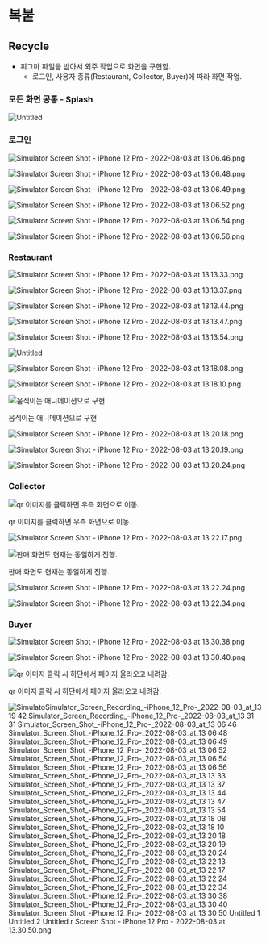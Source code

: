 # 복붙

## Recycle

- 피그마 파일을 받아서 외주 작업으로 화면을 구현함.
    - 로그인, 사용자 종류(Restaurant, Collector, Buyer)에 따라 화면 작업.

### 모든 화면 공통 - Splash

![Untitled](%E1%84%87%E1%85%A9%E1%86%A8%E1%84%87%E1%85%AE%E1%87%80%2079ddbd075c5549089c17f4e9ea4dc169/Untitled.png)

### 로그인

![Simulator Screen Shot - iPhone 12 Pro - 2022-08-03 at 13.06.46.png](%E1%84%87%E1%85%A9%E1%86%A8%E1%84%87%E1%85%AE%E1%87%80%2079ddbd075c5549089c17f4e9ea4dc169/Simulator_Screen_Shot_-_iPhone_12_Pro_-_2022-08-03_at_13.06.46.png)

![Simulator Screen Shot - iPhone 12 Pro - 2022-08-03 at 13.06.48.png](%E1%84%87%E1%85%A9%E1%86%A8%E1%84%87%E1%85%AE%E1%87%80%2079ddbd075c5549089c17f4e9ea4dc169/Simulator_Screen_Shot_-_iPhone_12_Pro_-_2022-08-03_at_13.06.48.png)

![Simulator Screen Shot - iPhone 12 Pro - 2022-08-03 at 13.06.49.png](%E1%84%87%E1%85%A9%E1%86%A8%E1%84%87%E1%85%AE%E1%87%80%2079ddbd075c5549089c17f4e9ea4dc169/Simulator_Screen_Shot_-_iPhone_12_Pro_-_2022-08-03_at_13.06.49.png)

![Simulator Screen Shot - iPhone 12 Pro - 2022-08-03 at 13.06.52.png](%E1%84%87%E1%85%A9%E1%86%A8%E1%84%87%E1%85%AE%E1%87%80%2079ddbd075c5549089c17f4e9ea4dc169/Simulator_Screen_Shot_-_iPhone_12_Pro_-_2022-08-03_at_13.06.52.png)

![Simulator Screen Shot - iPhone 12 Pro - 2022-08-03 at 13.06.54.png](%E1%84%87%E1%85%A9%E1%86%A8%E1%84%87%E1%85%AE%E1%87%80%2079ddbd075c5549089c17f4e9ea4dc169/Simulator_Screen_Shot_-_iPhone_12_Pro_-_2022-08-03_at_13.06.54.png)

![Simulator Screen Shot - iPhone 12 Pro - 2022-08-03 at 13.06.56.png](%E1%84%87%E1%85%A9%E1%86%A8%E1%84%87%E1%85%AE%E1%87%80%2079ddbd075c5549089c17f4e9ea4dc169/Simulator_Screen_Shot_-_iPhone_12_Pro_-_2022-08-03_at_13.06.56.png)

### Restaurant

![Simulator Screen Shot - iPhone 12 Pro - 2022-08-03 at 13.13.33.png](%E1%84%87%E1%85%A9%E1%86%A8%E1%84%87%E1%85%AE%E1%87%80%2079ddbd075c5549089c17f4e9ea4dc169/Simulator_Screen_Shot_-_iPhone_12_Pro_-_2022-08-03_at_13.13.33.png)

![Simulator Screen Shot - iPhone 12 Pro - 2022-08-03 at 13.13.37.png](%E1%84%87%E1%85%A9%E1%86%A8%E1%84%87%E1%85%AE%E1%87%80%2079ddbd075c5549089c17f4e9ea4dc169/Simulator_Screen_Shot_-_iPhone_12_Pro_-_2022-08-03_at_13.13.37.png)

![Simulator Screen Shot - iPhone 12 Pro - 2022-08-03 at 13.13.44.png](%E1%84%87%E1%85%A9%E1%86%A8%E1%84%87%E1%85%AE%E1%87%80%2079ddbd075c5549089c17f4e9ea4dc169/Simulator_Screen_Shot_-_iPhone_12_Pro_-_2022-08-03_at_13.13.44.png)

![Simulator Screen Shot - iPhone 12 Pro - 2022-08-03 at 13.13.47.png](%E1%84%87%E1%85%A9%E1%86%A8%E1%84%87%E1%85%AE%E1%87%80%2079ddbd075c5549089c17f4e9ea4dc169/Simulator_Screen_Shot_-_iPhone_12_Pro_-_2022-08-03_at_13.13.47.png)

![Simulator Screen Shot - iPhone 12 Pro - 2022-08-03 at 13.13.54.png](%E1%84%87%E1%85%A9%E1%86%A8%E1%84%87%E1%85%AE%E1%87%80%2079ddbd075c5549089c17f4e9ea4dc169/Simulator_Screen_Shot_-_iPhone_12_Pro_-_2022-08-03_at_13.13.54.png)

![Untitled](%E1%84%87%E1%85%A9%E1%86%A8%E1%84%87%E1%85%AE%E1%87%80%2079ddbd075c5549089c17f4e9ea4dc169/Untitled%201.png)

![Simulator Screen Shot - iPhone 12 Pro - 2022-08-03 at 13.18.08.png](%E1%84%87%E1%85%A9%E1%86%A8%E1%84%87%E1%85%AE%E1%87%80%2079ddbd075c5549089c17f4e9ea4dc169/Simulator_Screen_Shot_-_iPhone_12_Pro_-_2022-08-03_at_13.18.08.png)

![Simulator Screen Shot - iPhone 12 Pro - 2022-08-03 at 13.18.10.png](%E1%84%87%E1%85%A9%E1%86%A8%E1%84%87%E1%85%AE%E1%87%80%2079ddbd075c5549089c17f4e9ea4dc169/Simulator_Screen_Shot_-_iPhone_12_Pro_-_2022-08-03_at_13.18.10.png)

![움직이는 애니메이션으로 구현](%E1%84%87%E1%85%A9%E1%86%A8%E1%84%87%E1%85%AE%E1%87%80%2079ddbd075c5549089c17f4e9ea4dc169/Simulator_Screen_Recording_-_iPhone_12_Pro_-_2022-08-03_at_13.19.42.gif)

움직이는 애니메이션으로 구현

![Simulator Screen Shot - iPhone 12 Pro - 2022-08-03 at 13.20.18.png](%E1%84%87%E1%85%A9%E1%86%A8%E1%84%87%E1%85%AE%E1%87%80%2079ddbd075c5549089c17f4e9ea4dc169/Simulator_Screen_Shot_-_iPhone_12_Pro_-_2022-08-03_at_13.20.18.png)

![Simulator Screen Shot - iPhone 12 Pro - 2022-08-03 at 13.20.19.png](%E1%84%87%E1%85%A9%E1%86%A8%E1%84%87%E1%85%AE%E1%87%80%2079ddbd075c5549089c17f4e9ea4dc169/Simulator_Screen_Shot_-_iPhone_12_Pro_-_2022-08-03_at_13.20.19.png)

![Simulator Screen Shot - iPhone 12 Pro - 2022-08-03 at 13.20.24.png](%E1%84%87%E1%85%A9%E1%86%A8%E1%84%87%E1%85%AE%E1%87%80%2079ddbd075c5549089c17f4e9ea4dc169/Simulator_Screen_Shot_-_iPhone_12_Pro_-_2022-08-03_at_13.20.24.png)

### Collector

![qr 이미지를 클릭하면 우측 화면으로 이동.](%E1%84%87%E1%85%A9%E1%86%A8%E1%84%87%E1%85%AE%E1%87%80%2079ddbd075c5549089c17f4e9ea4dc169/Simulator_Screen_Shot_-_iPhone_12_Pro_-_2022-08-03_at_13.22.13.png)

qr 이미지를 클릭하면 우측 화면으로 이동.

![Simulator Screen Shot - iPhone 12 Pro - 2022-08-03 at 13.22.17.png](%E1%84%87%E1%85%A9%E1%86%A8%E1%84%87%E1%85%AE%E1%87%80%2079ddbd075c5549089c17f4e9ea4dc169/Simulator_Screen_Shot_-_iPhone_12_Pro_-_2022-08-03_at_13.22.17.png)

![판매 화면도 현재는 동일하게 진행.](%E1%84%87%E1%85%A9%E1%86%A8%E1%84%87%E1%85%AE%E1%87%80%2079ddbd075c5549089c17f4e9ea4dc169/Untitled%202.png)

판매 화면도 현재는 동일하게 진행.

![Simulator Screen Shot - iPhone 12 Pro - 2022-08-03 at 13.22.24.png](%E1%84%87%E1%85%A9%E1%86%A8%E1%84%87%E1%85%AE%E1%87%80%2079ddbd075c5549089c17f4e9ea4dc169/Simulator_Screen_Shot_-_iPhone_12_Pro_-_2022-08-03_at_13.22.24.png)

![Simulator Screen Shot - iPhone 12 Pro - 2022-08-03 at 13.22.34.png](%E1%84%87%E1%85%A9%E1%86%A8%E1%84%87%E1%85%AE%E1%87%80%2079ddbd075c5549089c17f4e9ea4dc169/Simulator_Screen_Shot_-_iPhone_12_Pro_-_2022-08-03_at_13.22.34.png)

### Buyer

![Simulator Screen Shot - iPhone 12 Pro - 2022-08-03 at 13.30.38.png](%E1%84%87%E1%85%A9%E1%86%A8%E1%84%87%E1%85%AE%E1%87%80%2079ddbd075c5549089c17f4e9ea4dc169/Simulator_Screen_Shot_-_iPhone_12_Pro_-_2022-08-03_at_13.30.38.png)

![Simulator Screen Shot - iPhone 12 Pro - 2022-08-03 at 13.30.40.png](%E1%84%87%E1%85%A9%E1%86%A8%E1%84%87%E1%85%AE%E1%87%80%2079ddbd075c5549089c17f4e9ea4dc169/Simulator_Screen_Shot_-_iPhone_12_Pro_-_2022-08-03_at_13.30.40.png)

![qr 이미지 클릭 시 하단에서 페이지 올라오고 내려감.](%E1%84%87%E1%85%A9%E1%86%A8%E1%84%87%E1%85%AE%E1%87%80%2079ddbd075c5549089c17f4e9ea4dc169/Simulator_Screen_Recording_-_iPhone_12_Pro_-_2022-08-03_at_13.31.31.gif)

qr 이미지 클릭 시 하단에서 페이지 올라오고 내려감.

![Simulato![Simulator_Screen_Recording_-_iPhone_12_Pro_-_2022-08-03_at_13 19 42](https://user-images.githubusercontent.com/58136348/182541918-9e1022a7-62ac-475b-b2ae-b64fcfc4133e.gif)
![Simulator_Screen_Recording_-_iPhone_12_Pro_-_2022-08-03_at_13 31 31](https://user-images.githubusercontent.com/58136348/182541936-9076cca0-8225-4cb2-b9aa-69f2a0c37328.gif)
![Simulator_Screen_Shot_-_iPhone_12_Pro_-_2022-08-03_at_13 06 46](https://user-images.githubusercontent.com/58136348/182541946-d5659ad3-7589-49fa-b306-f6821eb06f24.png)
![Simulator_Screen_Shot_-_iPhone_12_Pro_-_2022-08-03_at_13 06 48](https://user-images.githubusercontent.com/58136348/182541949-b4a6ac9c-feff-4f30-a51d-f36fc0086837.png)
![Simulator_Screen_Shot_-_iPhone_12_Pro_-_2022-08-03_at_13 06 49](https://user-images.githubusercontent.com/58136348/182541955-3b3b89ed-cd7d-403a-853c-3ae9d52d6c54.png)
![Simulator_Screen_Shot_-_iPhone_12_Pro_-_2022-08-03_at_13 06 52](https://user-images.githubusercontent.com/58136348/182541959-aed2867f-2ec7-4638-b8db-2b3220bf6895.png)
![Simulator_Screen_Shot_-_iPhone_12_Pro_-_2022-08-03_at_13 06 54](https://user-images.githubusercontent.com/58136348/182541963-80218af9-388a-439a-9a3a-82f8b6f813ee.png)
![Simulator_Screen_Shot_-_iPhone_12_Pro_-_2022-08-03_at_13 06 56](https://user-images.githubusercontent.com/58136348/182541965-2428b8e4-7e7f-47f2-902c-8b6adf866cb0.png)
![Simulator_Screen_Shot_-_iPhone_12_Pro_-_2022-08-03_at_13 13 33](https://user-images.githubusercontent.com/58136348/182541967-98209156-6140-49ef-bbb7-28b78ef69f72.png)
![Simulator_Screen_Shot_-_iPhone_12_Pro_-_2022-08-03_at_13 13 37](https://user-images.githubusercontent.com/58136348/182541971-e1b4d7cb-0b09-4081-8f7a-14267240cc0b.png)
![Simulator_Screen_Shot_-_iPhone_12_Pro_-_2022-08-03_at_13 13 44](https://user-images.githubusercontent.com/58136348/182541976-4a52ddd9-3b2d-4bb3-bcf8-300318d92b0b.png)
![Simulator_Screen_Shot_-_iPhone_12_Pro_-_2022-08-03_at_13 13 47](https://user-images.githubusercontent.com/58136348/182541981-f5ead705-5b4f-40f2-bf22-1f6db53fa463.png)
![Simulator_Screen_Shot_-_iPhone_12_Pro_-_2022-08-03_at_13 13 54](https://user-images.githubusercontent.com/58136348/182541984-66f6650e-de9f-4594-aaf4-361d1aaf5336.png)
![Simulator_Screen_Shot_-_iPhone_12_Pro_-_2022-08-03_at_13 18 08](https://user-images.githubusercontent.com/58136348/182541987-3fd02bb9-8179-42dd-be33-6848ad5ef133.png)
![Simulator_Screen_Shot_-_iPhone_12_Pro_-_2022-08-03_at_13 18 10](https://user-images.githubusercontent.com/58136348/182541988-dbbc88e5-5bbe-4dbd-94e1-44d2ce52aba1.png)
![Simulator_Screen_Shot_-_iPhone_12_Pro_-_2022-08-03_at_13 20 18](https://user-images.githubusercontent.com/58136348/182541995-2de5ba9f-10a1-44fa-a1e0-1cf3137a9488.png)
![Simulator_Screen_Shot_-_iPhone_12_Pro_-_2022-08-03_at_13 20 19](https://user-images.githubusercontent.com/58136348/182542005-793800f7-78e2-467b-9a75-514192617da6.png)
![Simulator_Screen_Shot_-_iPhone_12_Pro_-_2022-08-03_at_13 20 24](https://user-images.githubusercontent.com/58136348/182542011-1aa5e64b-ddda-4e42-ba2f-509793846170.png)
![Simulator_Screen_Shot_-_iPhone_12_Pro_-_2022-08-03_at_13 22 13](https://user-images.githubusercontent.com/58136348/182542014-d391f17d-1abb-4b20-887a-878cfa57f36d.png)
![Simulator_Screen_Shot_-_iPhone_12_Pro_-_2022-08-03_at_13 22 17](https://user-images.githubusercontent.com/58136348/182542017-a87c1a3f-4912-4aaa-8f62-a0658bece435.png)
![Simulator_Screen_Shot_-_iPhone_12_Pro_-_2022-08-03_at_13 22 24](https://user-images.githubusercontent.com/58136348/182542020-a1d2a9f5-99d2-4f5f-a579-b986158a362f.png)
![Simulator_Screen_Shot_-_iPhone_12_Pro_-_2022-08-03_at_13 22 34](https://user-images.githubusercontent.com/58136348/182542023-037ddd48-4918-4016-9364-9f6887019620.png)
![Simulator_Screen_Shot_-_iPhone_12_Pro_-_2022-08-03_at_13 30 38](https://user-images.githubusercontent.com/58136348/182542027-b9a21902-0564-44a2-975b-d0c7706ada79.png)
![Simulator_Screen_Shot_-_iPhone_12_Pro_-_2022-08-03_at_13 30 40](https://user-images.githubusercontent.com/58136348/182542030-7760e80a-3bf6-4f3b-85d8-be52f8f326fe.png)
![Simulator_Screen_Shot_-_iPhone_12_Pro_-_2022-08-03_at_13 30 50](https://user-images.githubusercontent.com/58136348/182542032-af3fe89a-22bf-4485-9e2d-78081e50d9d7.png)
![Untitled 1](https://user-images.githubusercontent.com/58136348/182542039-8361eb59-8c10-4b3e-b994-6e8af4265ceb.png)
![Untitled 2](https://user-images.githubusercontent.com/58136348/182542041-c4b41c44-dbf7-47f4-88b3-bb05d42abcae.png)
![Untitled](https://user-images.githubusercontent.com/58136348/182542044-87668284-271e-4bd0-b8a9-5463d9332f61.png)
r Screen Shot - iPhone 12 Pro - 2022-08-03 at 13.30.50.png](%E1%84%87%E1%85%A9%E1%86%A8%E1%84%87%E1%85%AE%E1%87%80%2079ddbd075c5549089c17f4e9ea4dc169/Simulator_Screen_Shot_-_iPhone_12_Pro_-_2022-08-03_at_13.30.50.png)
